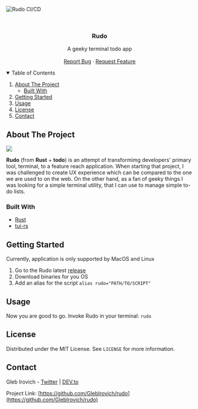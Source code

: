 ![Rudo CI/CD](https://github.com/GlebIrovich/rudo/workflows/Rudo%20CI/CD/badge.svg?branch=master)


<!-- PROJECT LOGO -->
<br />
<p align="center">

  <h3 align="center">Rudo</h3>

  <p align="center">
    A geeky terminal todo app
    <br />
    <br />
    <a href="https://github.com/GlebIrovich/rudo/issues">Report Bug</a>
    ·
    <a href="https://github.com/GlebIrovich/rudo/issues">Request Feature</a>
  </p>
</p>



<!-- TABLE OF CONTENTS -->
<details open="open">
  <summary>Table of Contents</summary>
  <ol>
    <li>
      <a href="#about-the-project">About The Project</a>
      <ul>
        <li><a href="#built-with">Built With</a></li>
      </ul>
    </li>
    <li>
      <a href="#getting-started">Getting Started</a>
    </li>
    <li><a href="#usage">Usage</a></li>
    <li><a href="#license">License</a></li>
    <li><a href="#contact">Contact</a></li>
  </ol>
</details>



<!-- ABOUT THE PROJECT -->
## About The Project

![](images/rudo.gif)

**Rudo** (from **Rust** + **todo**) is an attempt of transformimg developers' primary tool, terminal, to a feature
reach application. When starting that project, I was challenged to create UX experience which can be compared
to the one we are used to on the web. On the other hand, as a fan of geeky things I was looking for a simple
terminal utility, that I can use to manage simple to-do lists.

### Built With

* [Rust](https://www.rust-lang.org/)
* [tui-rs](https://github.com/fdehau/tui-rs)


<!-- GETTING STARTED -->
## Getting Started

Currently, application is only supported by MacOS and Linux

1. Go to the Rudo latest [release](https://github.com/GlebIrovich/rudo/releases)
1. Download binaries for you OS
1. Add an alias for the script `alias rudo="PATH/TO/SCRIPT"`


<!-- USAGE EXAMPLES -->
## Usage

Now you are good to go. Invoke Rudo in your terminal: `rudo`



<!-- LICENSE -->
## License

Distributed under the MIT License. See `LICENSE` for more information.



<!-- CONTACT -->
## Contact

Gleb Irovich - [Twitter](https://twitter.com/gleb_irovich) | [DEV.to](https://dev.to/glebirovich)

Project Link: [https://github.com/GlebIrovich/rudo](https://github.com/GlebIrovich/rudo)
